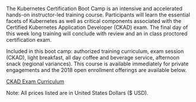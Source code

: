 The Kubernetes Certification Boot Camp is an intensive and accelerated hands-on instructor-led training course. Participants will learn the essential facets of Kubernetes as well as critical components associated with the Certified Kubernetes Application Developer (CKAD) exam. The final day of this week long training will conclude with review and an in class proctored certification exam.

Included in this boot camp: authorized training curriculum, exam session (CKAD), light breakfast, all day coffee and beverage service, afternoon snack (regional variances). This course is available immediately for private engagements and the 2018 open enrollment offerings are available below.

[CKAD Exam Curriculum](https://rx-m.com/wp-content/uploads/2019/05/CKAD_Curriculum_V1.14.1.pdf)

Note: All prices listed are in United States Dollars ($ USD).
